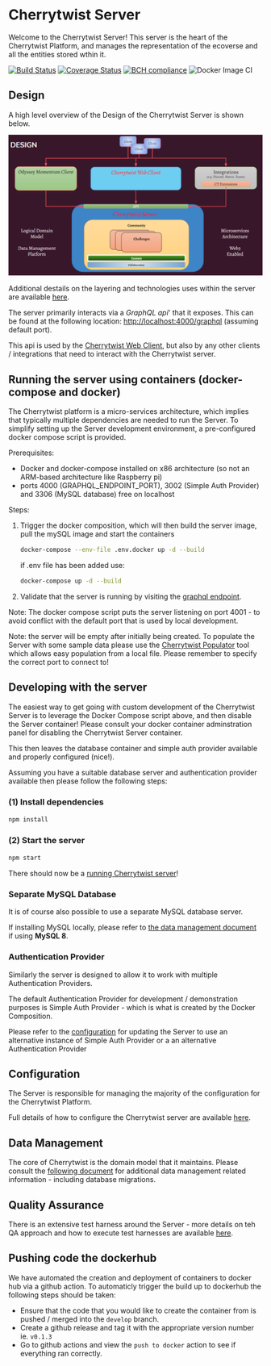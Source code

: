 # Cherrytwist Server

Welcome to the Cherrytwist Server! This server is the heart of the Cherrytwist Platform, and manages the representation of the ecoverse and all the entities stored wthin it.

[![Build Status](https://travis-ci.com/cherrytwist/Server.svg?branch=develop)](https://travis-ci.com/cherrytwist/Server) [![Coverage Status](https://coveralls.io/repos/github/cherrytwist/Server/badge.svg?branch=develop)](https://coveralls.io/github/cherrytwist/Server?branch=develop) [![BCH compliance](https://bettercodehub.com/edge/badge/cherrytwist/Server?branch=develop)](https://bettercodehub.com/) ![Docker Image CI](https://github.com/cherrytwist/Server/workflows/Docker%20Image%20CI/badge.svg?branch=master)

## Design

A high level overview of the Design of the Cherrytwist Server is shown below.

![Component Diagram](docs/diagrams/ct-server-design.png)

Additional destails on the layering and technologies uses within the server are available [here](docs/Configuration.md).

The server primarily interacts via a _*GraphQL api*_' that it exposes. This can be found at the following location: <http://localhost:4000/graphql> (assuming default port).

This api is used by the [Cherrytwist Web Client](http://github.com/cherrytwist/Client.Web), but also by any other clients / integrations that need to interact with the Cherrytwist server.

## Running the server using containers (docker-compose and docker)

The Cherrytwist platform is a micro-services architecture, which implies that typically multiple dependencies are needed to run the Server. To simplify setting up the Server development environment, a pre-configured docker compose script is provided.

Prerequisites:

- Docker and docker-compose installed on x86 architecture (so not an ARM-based architecture like Raspberry pi)
- ports 4000 (GRAPHQL_ENDPOINT_PORT), 3002 (Simple Auth Provider) and 3306 (MySQL database) free on localhost

Steps:

1. Trigger the docker composition, which will then build the server image, pull the mySQL image and start the containers

   ```bash
   docker-compose --env-file .env.docker up -d --build
   ```

   if .env file has been added use:

   ```bash
   docker-compose up -d --build
   ```

2. Validate that the server is running by visiting the [graphql endpoint](http://localhost:4001/graphql).

Note: The docker compose script puts the server listening on port 4001 - to avoid conflict with the default port that is used by local development.

Note: the server will be empty after initially being created. To populate the Server with some sample data please use the [Cherrytwist Populator](http://github.com/cherrytwist/Populator) tool which allows easy population from a local file. Please remember to specify the correct port to connect to!

## Developing with the server

The easiest way to get going with custom development of the Cherrytwist Server is to leverage the Docker Compose script above, and then disable the Server container! Please consult your docker container adminstration panel for disabling the Cherrytwist Server container.

This then leaves the database container and simple auth provider available and properly configured (nice!).

Assuming you have a suitable database server and authentication provider available then please follow the following steps:

### (1) Install dependencies

```bash
npm install
```

### (2) Start the server

```bash
npm start
```

There should now be a [running Cherrytwist server](http://localhost:4000/graphql)!

### Separate MySQL Database

It is of course also possible to use a separate MySQL database server.

If installing MySQL locally, please refer to [the data management document](docs/DataManagement.md#MySQL-Server-specific-configuration-for-version-8) if using **MySQL 8**.

### Authentication Provider

Similarly the server is designed to allow it to work with multiple Authentication Providers.

The default Authentication Provider for development / demonstration purposes is Simple Auth Provider - which is what is created by the Docker Composition.

Please refer to the [configuration](docs/Configuation.md) for updating the Server to use an alternative instance of Simple Auth Provider or a an alternative Authentication Provider

## Configuration

The Server is responsible for managing the majority of the configuration for the Cherrytwist Platform.

Full details of how to configure the Cherrytwist server are available [here](docs/Configuration.md).

## Data Management

The core of Cherrytwist is the domain model that it maintains. Please consult the [following document](docs/DataManagement.md) for additional data management related information - including database migrations.

## Quality Assurance

There is an extensive test harness around the Server - more details on teh QA approach and how to execute test harnesses are available [here](docs/QA.md).

## Pushing code the dockerhub

We have automated the creation and deployment of containers to docker hub via a github action. To automaticly trigger the build up to dockerhub the following steps should be taken:

- Ensure that the code that you would like to create the container from is pushed / merged into the `develop` branch.
- Create a github release and tag it with the appropriate version number ie. `v0.1.3`
- Go to github actions and view the `push to docker` action to see if everything ran correctly.
